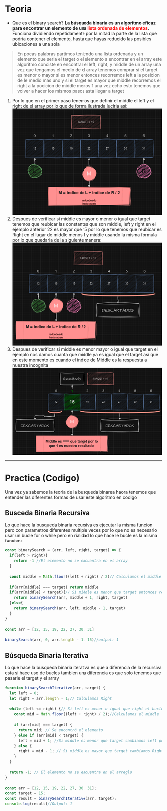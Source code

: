 # Teoria

- Que es el binary search?
	**La búsqueda binaria es un algoritmo eficaz para encontrar un elemento de una <b><font color="red">lista ordenada de elementos</font></b>.**
	Funciona dividiendo repetidamente por la mitad la parte de la lista que podría contener el elemento, hasta que hayas reducido las posibles ubicaciones a una sola

>En pocas palabras partimos teniendo una lista ordenada y un elemento que seria el target o el elemento a encontrar en el array este algoritmo conciste en encontrar el left, right, y middle de un array una vez que tengamos el medio de el array tenemos comprar si el target es menor o mayor si es menor entonces recorremos left a la posicion de le medio mas uno y si el target es mayor que middle recorremos el right a la pocicion de middle menos 1 una vez echo esto tenemos que volver a hacer los mismos pasos asta llegar a target 

1. Por lo que en el primer paso tenemos que definir el middle el left y el right de el array por lo que de forma ilustrada luciria asi:
	![500](./img/1iteracion_binarySearch.png)
2. Despues de verificar si middle es mayor o menor o igual que target tenemos que reubicar las constantes que son middle, left y right en el ejemplo anterior 22 es mayor que 15 por lo que tenemos que reubicar es Right en el lugar de middle menos 1 y middle usando la misma formula por lo que quedaria de la siguiente manera:
	![500](./img/2iteracion_binarySearch.png)
3. Despues de verificar si middle es menor mayor o igual que target en el ejemplo nos damos cuanta que middle ya es igual que el target asi que en este momento es cuando el indice de Middle es la respuesta a nuestra incognita 
	![500](./img/3iteracion_binarySearch.png)

---
# Practica (Codigo)

Una vez ya sabemos la teoria de la busqueda binarea haora tenemos que entender las diferentes formas de usar este algoritmo en codigo 


## Busceda Binaria Recursiva

Lo que hace la busqueda binaria recursiva es ejecutar la misma funcion pero con parametros diferentes multiple veces por lo que no es necesario usar un bucle for o while pero en rialidad lo que hace le bucle es la misma funcion:
```js
const binarySearch = (arr, left, right, target) => {
  if(left > right){
    return -1 //El elemento no se encuantra en el array
  }
  
  const middle = Math.floor((left + right) / 2)// Calculamos el middle
  
  if(arr[middle] === target) return middle
  if(arr[middle] < target){// Si middle es menor que target entonces recorremos left
    return binarySearch(arr, middle + 1, right, target)
  }else{
    return binarySearch(arr, left, middle - 1, target)
  }
}

const arr = [12, 15, 19, 22, 27, 30, 31]

binarySearch(arr, 0, arr.length - 1, 15)//output: 1	
```

## Búsqueda Binaria Iterativa

Lo que hace la busqueda binaria iterativa es que a diferencia de la recursiva esta si hace uso de bucles tambien una diferencia es que solo tenemos que pasarle el target y el array

```js
function binarySearchIterative(arr, target) {
  let left = 0;
  let right = arr.length - 1;// Calculamos Right

  while (left <= right) {// Si left es menor o igual que right el bucle se ejecuta
    const mid = Math.floor((left + right) / 2);//Calculamos el middle

    if (arr[mid] === target) {
      return mid; // Se encontró el elemento
    } else if (arr[mid] < target) {
      left = mid + 1; //Si middle es menor que target cambiamos left por middle + 1
    } else {
      right = mid - 1; // Si middle es mayor que target cambiamos Right por middle - 1
    }
  }

  return -1; // El elemento no se encuentra en el arreglo
}

const arr = [12, 15, 19, 22, 27, 30, 31];
const target = 15;
const result = binarySearchIterative(arr, target);
console.log(result)//Output: 1
```
